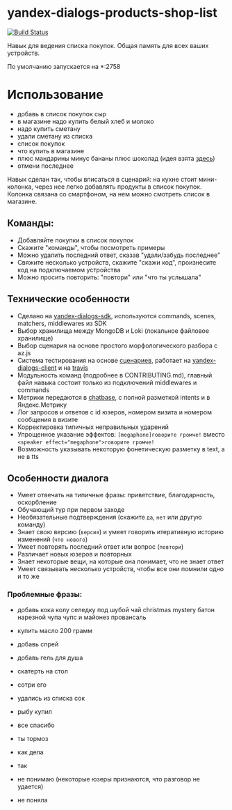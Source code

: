 # yandex-dialogs-products-shop-list

[![Build Status](https://travis-ci.org/popstas/yandex-dialogs-products-shop-list.svg?branch=master)](https://travis-ci.org/popstas/yandex-dialogs-products-shop-list)

Навык для ведения списка покупок.
Общая память для всех ваших устройств.

По умолчанию запускается на \*:2758

# Использование

- добавь в список покупок сыр
- в магазине надо купить белый хлеб и молоко
- надо купить сметану
- удали сметану из списка
- список покупок
- что купить в магазине
- плюс мандарины минус бананы плюс шоколад (идея взята [здесь](https://dialogs.yandex.ru/store/skills/19170605-golosovoj-spisok-plyus-minus))
- отмени последнее

Навык сделан так, чтобы вписаться в сценарий: на кухне стоит мини-колонка, через нее легко добавлять продукты в список покупок. Колонка связана со смартфоном, на нем можно смотреть список в магазине.

## Команды:

- Добавляйте покупки в список покупок
- Скажите "команды", чтобы посмотреть примеры
- Можно удалить последний ответ, сказав "удали/забудь последнее"
- Свяжите несколько устройств, скажите "скажи код", произнесите код на подключаемом устройства
- Можно просить повторить: "повтори" или "что ты услышала"

## Технические особенности

- Сделано на [yandex-dialogs-sdk](https://github.com/fletcherist/yandex-dialogs-sdk), используются commands, scenes, matchers, middlewares из SDK
- Выбор хранилища между MongoDB и Loki (локальное файловое хранилище)
- Выбор сценария на основе простого морфологического разбора с az.js
- Система тестирования на основе [сценариев](/static/scenarios.yml), работает на [yandex-dialogs-client](https://github.com/popstas/yandex-dialogs-client) и на [travis](https://travis-ci.org/popstas/yandex-dialogs-products-shop-list)
- Модульность команд (подробнее в CONTRIBUTING.md), главный файл навыка состоит только из подключений middlewares и commands
- Метрики передаются в [chatbase](https://github.com/popstas/yandex-dialogs-sdk-chatbase), с полной разметкой intents и в Яндекс.Метрику
- Лог запросов и ответов с id юзеров, номером визита и номером сообщения в визите
- Корректировка типичных неправильных ударений
- Упрощенное указание эффектов: `[megaphone]говорите громче!` вместо `<speaker effect="megaphone">говорите громче!`
- Возможность указывать некоторую фонетическую разметку в text, а не в tts

## Особенности диалога

- Умеет отвечать на типичные фразы: приветствие, благодарность, оскорбление
- Обучающий тур при первом заходе
- Необязательные подтверждения (скажите `да`, `нет` или другую команду)
- Знает свою версию (`версия`) и умеет говорить итеративную историю изменений (`что нового`)
- Умеет повторять последний ответ или вопрос (`повтори`)
- Различает новых юзеров и повторных
- Знает некоторые вещи, на которые она понимает, что не знает ответ
- Умеет связывать несколько устройств, чтобы все они помнили одно и то же

### Проблемные фразы:

- добавь кока колу селедку под шубой чай christmas mystery батон нарезной чупа чупс и майонез провансаль
- купить масло 200 грамм

- добавь спрей
- добавь гель для душа
- скатерть на стол

- сотри его

- удались из списка сок
- рыбу купил

- все спасибо

- ты тормоз

- как дела
- так
- не понимаю (некоторые юзеры признаются, что разговор не удается)
- не поняла


